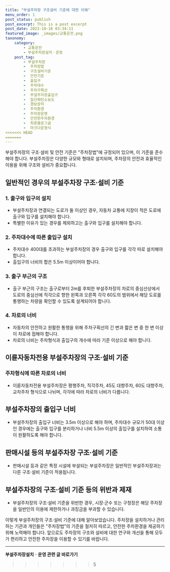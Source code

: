 ```yaml
---
title: "부설주차장 구조설비 기준에 대한 이해"
menu_order: 1
post_status: publish
post_excerpt: This is a post excerpt
post_date: 2023-10-16 03:34:11
featured_image: _images/교통운전.png
taxonomy:
    category:
        - 교통운전
        - 부설주차장설치ㆍ운영
    post_tag:
        - 부설주차장
        -  주차장법
        -  구조설비기준
        -  안전기준
        -  출입구
        -  주차대수
        -  주차구획선
        -  부설주차장출입구
        -  일산화탄소농도
        -  경보장치
        -  주차환경
        -  주차장운영
        -  안전한주차환경
        -  최종블로그글
        -  마크다운형식
<<<<<<< HEAD
=======
---
```



부설주차장의 구조·설비 및 안전 기준은 "주차장법"에 규정되어 있으며, 이 기준을 준수해야 합니다. 부설주차장은 다양한 규모와 형태로 설치되며, 주차장의 안전과 효율적인 이용을 위해 구조와 설비가 중요합니다.

## 일반적인 경우의 부설주차장 구조·설비 기준

### 1. 출구와 입구의 설치

- 부설주차장과 연결되는 도로가 둘 이상인 경우, 자동차 교통에 지장이 적은 도로에 출구와 입구를 설치해야 합니다.
- 특별한 이유가 있는 경우를 제외하고는 출구와 입구를 설치해야 합니다.

### 2. 주차대수에 따른 출입구 설치

- 주차대수 400대를 초과하는 부설주차장의 경우 출구와 입구를 각각 따로 설치해야 합니다.
- 출입구의 너비의 합은 5.5m 이상이어야 합니다.

### 3. 출구 부근의 구조

- 출구 부근의 구조는 출구로부터 2m를 후퇴한 부설주차장의 차로의 중심선상에서 도로의 중심선에 직각으로 향한 왼쪽과 오른쪽 각각 60도의 범위에서 해당 도로를 통행하는 차량을 확인할 수 있도록 설계되어야 합니다.

### 4. 차로의 너비

- 자동차의 안전하고 원활한 통행을 위해 주차구획선의 긴 변과 짧은 변 중 한 변 이상이 차로에 접해야 합니다.
- 차로의 너비는 주차형식과 출입구의 개수에 따라 기준 이상으로 해야 합니다.

## 이륜자동차전용 부설주차장의 구조·설비 기준

### 주차형식에 따른 차로의 너비

- 이륜자동차전용 부설주차장은 평행주차, 직각주차, 45도 대향주차, 60도 대향주차, 교차주차 형식으로 나뉘며, 각각에 따라 차로의 너비가 다릅니다.

## 부설주차장의 출입구 너비

- 부설주차장의 출입구 너비는 3.5m 이상으로 해야 하며, 주차대수 규모가 50대 이상인 경우에는 출구와 입구를 분리하거나 너비 5.5m 이상의 출입구를 설치하여 소통이 원활하도록 해야 합니다.

## 판매시설 등의 부설주차장 구조·설비 기준

- 판매시설 등과 같은 특정 시설에 부설되는 부설주차장은 일반적인 부설주차장과는 다른 구조·설비 기준이 적용됩니다.

## 부설주차장의 구조·설비 기준 등의 위반과 제재

- 부설주차장의 구조·설비 기준을 위반한 경우, 시장·군수 또는 구청장은 해당 주차장을 일반인의 이용에 제한하거나 과징금을 부과할 수 있습니다.

이렇게 부설주차장의 구조·설비 기준에 대해 알아보았습니다. 주차장을 설치하거나 관리하는 기관과 개인들은 "주차장법"의 기준을 철저히 따르고, 안전한 주차환경을 제공하기 위해 노력해야 합니다. 앞으로도 주차장의 구조와 설비에 대한 연구와 개선을 통해 모두가 편리하고 안전한 주차장을 이용할 수 있기를 바랍니다.




<!-- wp:separator -->
<hr class="wp-block-separator has-alpha-channel-opacity"/>
<!-- /wp:separator -->

<!-- wp:group {"backgroundColor":"base","layout":{"type":"constrained"}} -->
<div class="wp-block-group has-base-background-color has-background"><!-- wp:paragraph {"align":"center","fontSize":"large"} -->
<p class="has-text-align-center has-large-font-size"><strong>부설주차장설치ㆍ운영 관련 글 바로가기</strong></p>
<!-- /wp:paragraph -->


<!-- wp:latest-posts
{"categories":[{"id":1837,"count":19,"description":"","link":"https://uknowlaw.com/category/%eb%b6%80%ec%84%a4%ec%a3%bc%ec%b0%a8%ec%9e%a5%ec%84%a4%ec%b9%98%e3%86%8d%ec%9a%b4%ec%98%81/","name":"부설주차장설치ㆍ운영","slug":"부설주차장설치ㆍ운영","taxonomy":"category","parent":0,"meta":[],"_links":{"self":[{"href":"https://uknowlaw.com/wp-json/wp/v2/categories/1837"}],"collection":[{"href":"https://uknowlaw.com/wp-json/wp/v2/categories"}],"about":[{"href":"https://uknowlaw.com/wp-json/wp/v2/taxonomies/category"}],"wp:post_type":[{"href":"https://uknowlaw.com/wp-json/wp/v2/posts?categories=1837"}],"curies":[{"name":"wp","href":"https://api.w.org/{rel}","templated":true}]}}],"postsToShow":100,"excerptLength":28,"postLayout":"grid","columns":2,"featuredImageAlign":"left","featuredImageSizeSlug":"large","fontSize":"medium"} /--></div>
<!-- /wp:group -->
>>>>>>> 5
